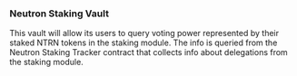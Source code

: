 ### Neutron Staking Vault

This vault will allow its users to query voting power represented by their staked NTRN tokens in the staking module.
The info is queried from the Neutron Staking Tracker contract that collects info about delegations from the staking
module.